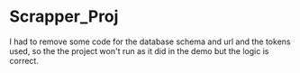 # Scrapper_Proj
I had to remove some code for the database schema and url and the tokens used, so the the project won't run as it did in the demo but the logic is correct.
